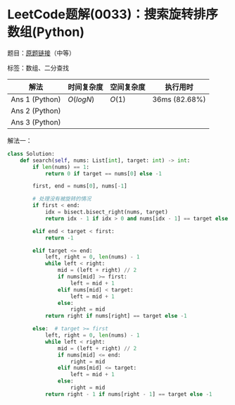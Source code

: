 # LeetCode题解(0033)：搜索旋转排序数组(Python)

题目：[原题链接](https://leetcode-cn.com/problems/search-in-rotated-sorted-array/)（中等）

标签：数组、二分查找

| 解法           | 时间复杂度 | 空间复杂度 | 执行用时      |
| -------------- | ---------- | ---------- | ------------- |
| Ans 1 (Python) | $O(logN)$  | $O(1)$     | 36ms (82.68%) |
| Ans 2 (Python) |            |            |               |
| Ans 3 (Python) |            |            |               |

解法一：

```python
class Solution:
    def search(self, nums: List[int], target: int) -> int:
        if len(nums) == 1:
            return 0 if target == nums[0] else -1

        first, end = nums[0], nums[-1]

        # 处理没有被旋转的情况
        if first < end:
            idx = bisect.bisect_right(nums, target)
            return idx - 1 if idx > 0 and nums[idx - 1] == target else -1

        elif end < target < first:
            return -1

        elif target <= end:
            left, right = 0, len(nums) - 1
            while left < right:
                mid = (left + right) // 2
                if nums[mid] >= first:
                    left = mid + 1
                elif nums[mid] < target:
                    left = mid + 1
                else:
                    right = mid
            return right if nums[right] == target else -1

        else:  # target >= first
            left, right = 0, len(nums) - 1
            while left < right:
                mid = (left + right) // 2
                if nums[mid] <= end:
                    right = mid
                elif nums[mid] <= target:
                    left = mid + 1
                else:
                    right = mid
            return right - 1 if nums[right - 1] == target else -1
```

